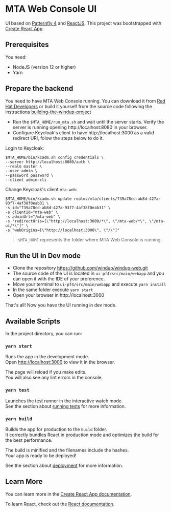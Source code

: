 # MTA Web Console UI

UI based on [Patternfly 4](https://www.patternfly.org/v4/) and [ReactJS](https://reactjs.org/). This project was bootstrapped with [Create React App](https://github.com/facebook/create-react-app).

## Prerequisites

You need:

- NodeJS (version 12 or higher)
- Yarn

## Prepare the backend

You need to have MTA Web Console running. You can download it from [Red Hat Developers](https://developers.redhat.com/products/mta/download) or build it yourself from the source code following the instructions [building-the-windup-project](https://github.com/windup/windup-web#building-the-windup-project)

- Run the `$MTA_HOME/run_mta.sh` and wait until the server starts. Verify the server is running opening http://localhost:8080 in your browser.
- Configure Keycloak's client to have http://localhost:3000 as a valid redirect URI, folow the steps below to do it.

Login to Keycloak:

```shell
$MTA_HOME/bin/kcadm.sh config credentials \
--server http://localhost:8080/auth \
--realm master \
--user admin \
--password password \
--client admin-cli
```

Change Keycloak's client `mta-web`:

```shell
$MTA_HOME/bin/kcadm.sh update realms/mta/clients/739a78cd-ab8d-427a-93f7-4af38f0eab31 \
-s id="739a78cd-ab8d-427a-93f7-4af38f0eab31" \
-s clientId="mta-web" \
-s adminUrl="/mta-web" \
-s "redirectUris=[\"http://localhost:3000/*\", \"/mta-web/*\", \"/mta-ui/*\"]" \
-s "webOrigins=[\"http://localhost:3000\", \"/\"]"
```

> `$MTA_HOME` represents the folder where MTA Web Console is running.

## Run the UI in Dev mode

- Clone the repository https://github.com/windup/windup-web.git
- The source code of the UI is located in `ui-pf4/src/main/webapp` and you can open it with the IDE of your preference.
- Move your terminal to `ui-pf4/src/main/webapp` and execute `yarn install`
- In the same folder execute `yarn start`
- Open your browser in http://localhost:3000

That's all! Now you have the UI running in dev mode.

## Available Scripts

In the project directory, you can run:

### `yarn start`

Runs the app in the development mode.<br />
Open [http://localhost:3000](http://localhost:3000) to view it in the browser.

The page will reload if you make edits.<br />
You will also see any lint errors in the console.

### `yarn test`

Launches the test runner in the interactive watch mode.<br />
See the section about [running tests](https://facebook.github.io/create-react-app/docs/running-tests) for more information.

### `yarn build`

Builds the app for production to the `build` folder.<br />
It correctly bundles React in production mode and optimizes the build for the best performance.

The build is minified and the filenames include the hashes.<br />
Your app is ready to be deployed!

See the section about [deployment](https://facebook.github.io/create-react-app/docs/deployment) for more information.

## Learn More

You can learn more in the [Create React App documentation](https://facebook.github.io/create-react-app/docs/getting-started).

To learn React, check out the [React documentation](https://reactjs.org/).
